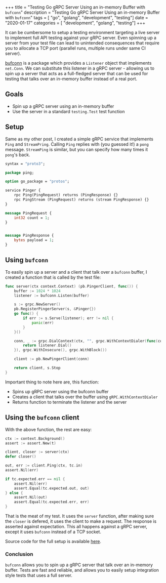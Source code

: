 +++
title = "Testing Go gRPC Server Using an in-memory Buffer with `bufconn`"
description = "Testing Go gRPC Server Using an in-memory Buffer with `bufconn`"
tags = [ "go", "golang", "development", "testing"]
date = "2020-01-17"
categories = [ "development", "golang", "testing"]
+++

It can be cumbersome to setup a testing environment targeting a live server
to implement full API testing against your gRPC server. Even spinning up a
server from your test file can lead to unintended consequences that require
you to allocate a TCP port (parallel runs, multiple runs under same CI
server).

[bufconn](https://godoc.org/google.golang.org/grpc/test/bufconn) is a package
which provides a `Listener` object that implements `net.Conn`. We can
substitute this listener in a gRPC server - allowing us to spin up a server
that acts as a full-fledged server that can be used for testing that talks
over an in-memory buffer instead of a real port.

## Goals

- Spin up a gRPC server using an in-memory buffer
- Use the server in a standard `testing.Test` test function

## Setup

Same as my other post, I created a simple gRPC service that implements `Ping`
and `StreamPring`. Calling `Ping` replies with (you guessed it!) a
`pong` message. `StreamPing` is similar, but you can specify how many times
it `pong`'s back.

```protobuf
syntax = "proto3";

package ping;

option go_package = "protos";

service Pinger {
    rpc Ping(PingRequest) returns (PingResponse) {}
    rpc PingStream (PingRequest) returns (stream PingResponse) {}
}

message PingRequest {
    int32 count = 1;
}


message PingResponse {
    bytes payload = 1;
}
```

## Using `bufconn`

To easily spin up a server and a client that talk over a `bufconn` buffer,
I created a function that is called by the test file:

```go
func server(ctx context.Context) (pb.PingerClient, func()) {
	buffer := 1024 * 1024
	listener := bufconn.Listen(buffer)

	s := grpc.NewServer()
	pb.RegisterPingerServer(s, &Pinger{})
	go func() {
		if err := s.Serve(listener); err != nil {
			panic(err)
		}
	}()

	conn, _ := grpc.DialContext(ctx, "", grpc.WithContextDialer(func(context.Context, string) (net.Conn, error) {
		return listener.Dial()
	}), grpc.WithInsecure(), grpc.WithBlock())

	client := pb.NewPingerClient(conn)

	return client, s.Stop
}
```

Important thing to note here are, this function:

- Spins up gRPC server using the bufconn buffer
- Creates a client that talks over the buffer using `gRPC.WithContextDialer`
- Returns function to terminate the listener and the server

## Using the `bufconn` client

With the above function, the rest are easy:

```go
ctx := context.Background()
assert := assert.New(t)

client, closer := server(ctx)
defer closer()

out, err := client.Ping(ctx, tc.in)
assert.Nil(err)

if tc.expected.err == nil {
    assert.Nil(err)
    assert.Equal(tc.expected.out, out)
} else {
    assert.Nil(out)
    assert.Equal(tc.expected.err, err)
}
```

That is the meat of my test. It uses the `server` function, after making sure
the `closer` is defered, it uses the client to make a request. The response
is asserted against expectation. This all happens against a gRPC server,
except it uses `bufconn` instead of a TCP socket.

Source code for the full setup is available
[here](https://github.com/davidharrigan/bufconn-test).

### Conclusion

`bufconn` allows you to spin up a gRPC server that talk over an in-memory
buffer. Tests are fast and reliable, and allows you to easily setup
integration style tests that uses a full server.
